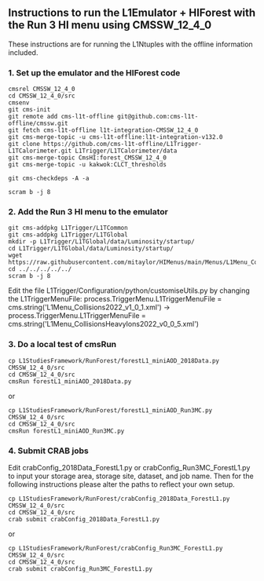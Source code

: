 ## Instructions to run the L1Emulator + HIForest with the Run 3 HI menu using CMSSW_12_4_0

These instructions are for running the L1Ntuples with the offline information included.

### 1. Set up the emulator and the HIForest code

```
cmsrel CMSSW_12_4_0
cd CMSSW_12_4_0/src
cmsenv
git cms-init
git remote add cms-l1t-offline git@github.com:cms-l1t-offline/cmssw.git
git fetch cms-l1t-offline l1t-integration-CMSSW_12_4_0
git cms-merge-topic -u cms-l1t-offline:l1t-integration-v132.0
git clone https://github.com/cms-l1t-offline/L1Trigger-L1TCalorimeter.git L1Trigger/L1TCalorimeter/data
git cms-merge-topic CmsHI:forest_CMSSW_12_4_0
git cms-merge-topic -u kakwok:CLCT_thresholds

git cms-checkdeps -A -a

scram b -j 8
```

### 2. Add the Run 3 HI menu to the emulator

```
git cms-addpkg L1Trigger/L1TCommon
git cms-addpkg L1Trigger/L1TGlobal
mkdir -p L1Trigger/L1TGlobal/data/Luminosity/startup/
cd L1Trigger/L1TGlobal/data/Luminosity/startup/
wget https://raw.githubusercontent.com/mitaylor/HIMenus/main/Menus/L1Menu_CollisionsHeavyIons2022_v0_0_5.xml
cd ../../../../../
scram b -j 8
```

Edit the file L1Trigger/Configuration/python/customiseUtils.py by changing the L1TriggerMenuFile: process.TriggerMenu.L1TriggerMenuFile = cms.string('L1Menu_Collisions2022_v1_0_1.xml') → process.TriggerMenu.L1TriggerMenuFile = cms.string('L1Menu_CollisionsHeavyIons2022_v0_0_5.xml')

### 3. Do a local test of cmsRun

```
cp L1StudiesFramework/RunForest/forestL1_miniAOD_2018Data.py CMSSW_12_4_0/src
cd CMSSW_12_4_0/src
cmsRun forestL1_miniAOD_2018Data.py
```

or

```
cp L1StudiesFramework/RunForest/forestL1_miniAOD_Run3MC.py CMSSW_12_4_0/src
cd CMSSW_12_4_0/src
cmsRun forestL1_miniAOD_Run3MC.py
```

### 4. Submit CRAB jobs

Edit crabConfig_2018Data_ForestL1.py or crabConfig_Run3MC_ForestL1.py to input your storage area, storage site, dataset, and job name. Then for the following instructions please alter the paths to reflect your own setup.

```
cp L1StudiesFramework/RunForest/crabConfig_2018Data_ForestL1.py CMSSW_12_4_0/src
cd CMSSW_12_4_0/src
crab submit crabConfig_2018Data_ForestL1.py
```

or

```
cp L1StudiesFramework/RunForest/crabConfig_Run3MC_ForestL1.py CMSSW_12_4_0/src
cd CMSSW_12_4_0/src
crab submit crabConfig_Run3MC_ForestL1.py
```
